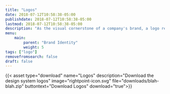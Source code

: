 ```yaml
---
title: "Logos"
date: 2018-07-12T10:58:38-05:00
publishdate: 2018-07-12T10:58:38-05:00
lastmod: 2018-07-12T10:58:38-05:00 
description: "As the visual cornerstone of a company's brand, a logo requires specific, thoughtful guidelines for usage and visual placement."
menu: 
    main:
        parent: "Brand Identity"
        weight: 5
tags: ["logo"]
removefromsearch: false
draft: false
---
```




<!-- Note that this asset download shortcode is the same as that used inside content/brand-identity/assets.md. The asset under "file=" should be placed in static/downloads. -->

{{< asset type="download" name="Logos" description="Download the design system logos" image="rightpoint-icon.svg" file="downloads/blah-blah.zip" buttontext="Download Logos" download="true">}}



